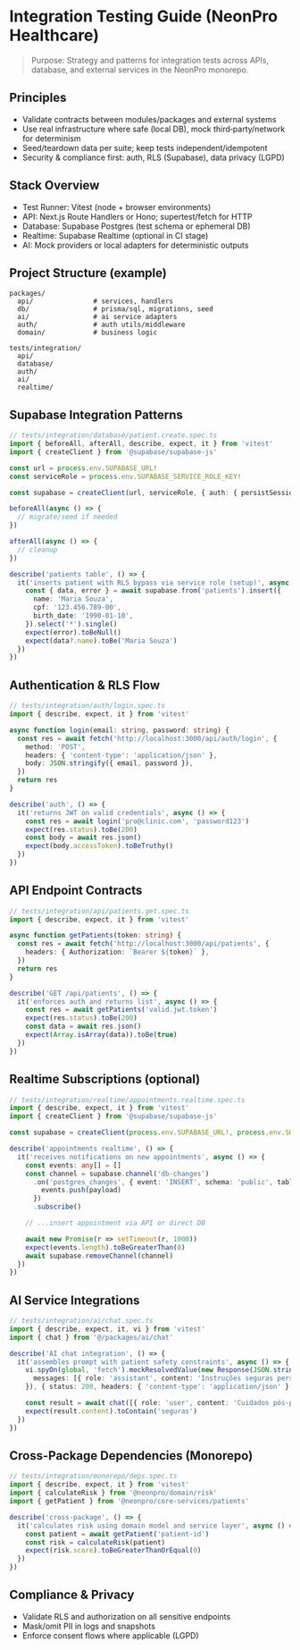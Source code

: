 # Integration Testing Guide (NeonPro Healthcare)

> Purpose: Strategy and patterns for integration tests across APIs, database, and external services in the NeonPro monorepo.

## Principles

- Validate contracts between modules/packages and external systems
- Use real infrastructure where safe (local DB), mock third‑party/network for determinism
- Seed/teardown data per suite; keep tests independent/idempotent
- Security & compliance first: auth, RLS (Supabase), data privacy (LGPD)

## Stack Overview

- Test Runner: Vitest (node + browser environments)
- API: Next.js Route Handlers or Hono; supertest/fetch for HTTP
- Database: Supabase Postgres (test schema or ephemeral DB)
- Realtime: Supabase Realtime (optional in CI stage)
- AI: Mock providers or local adapters for deterministic outputs

## Project Structure (example)

```
packages/
  api/               # services, handlers
  db/                # prisma/sql, migrations, seed
  ai/                # ai service adapters
  auth/              # auth utils/middleware
  domain/            # business logic

tests/integration/
  api/
  database/
  auth/
  ai/
  realtime/
```

## Supabase Integration Patterns

```ts
// tests/integration/database/patient.create.spec.ts
import { beforeAll, afterAll, describe, expect, it } from 'vitest'
import { createClient } from '@supabase/supabase-js'

const url = process.env.SUPABASE_URL!
const serviceRole = process.env.SUPABASE_SERVICE_ROLE_KEY!

const supabase = createClient(url, serviceRole, { auth: { persistSession: false } })

beforeAll(async () => {
  // migrate/seed if needed
})

afterAll(async () => {
  // cleanup
})

describe('patients table', () => {
  it('inserts patient with RLS bypass via service role (setup)', async () => {
    const { data, error } = await supabase.from('patients').insert({
      name: 'Maria Souza',
      cpf: '123.456.789-00',
      birth_date: '1990-01-10',
    }).select('*').single()
    expect(error).toBeNull()
    expect(data?.name).toBe('Maria Souza')
  })
})
```

## Authentication & RLS Flow

```ts
// tests/integration/auth/login.spec.ts
import { describe, expect, it } from 'vitest'

async function login(email: string, password: string) {
  const res = await fetch('http://localhost:3000/api/auth/login', {
    method: 'POST',
    headers: { 'content-type': 'application/json' },
    body: JSON.stringify({ email, password }),
  })
  return res
}

describe('auth', () => {
  it('returns JWT on valid credentials', async () => {
    const res = await login('pro@clinic.com', 'password123')
    expect(res.status).toBe(200)
    const body = await res.json()
    expect(body.accessToken).toBeTruthy()
  })
})
```

## API Endpoint Contracts

```ts
// tests/integration/api/patients.get.spec.ts
import { describe, expect, it } from 'vitest'

async function getPatients(token: string) {
  const res = await fetch('http://localhost:3000/api/patients', {
    headers: { Authorization: `Bearer ${token}` },
  })
  return res
}

describe('GET /api/patients', () => {
  it('enforces auth and returns list', async () => {
    const res = await getPatients('valid.jwt.token')
    expect(res.status).toBe(200)
    const data = await res.json()
    expect(Array.isArray(data)).toBe(true)
  })
})
```

## Realtime Subscriptions (optional)

```ts
// tests/integration/realtime/appointments.realtime.spec.ts
import { describe, expect, it } from 'vitest'
import { createClient } from '@supabase/supabase-js'

const supabase = createClient(process.env.SUPABASE_URL!, process.env.SUPABASE_ANON_KEY!)

describe('appointments realtime', () => {
  it('receives notifications on new appointments', async () => {
    const events: any[] = []
    const channel = supabase.channel('db-changes')
      .on('postgres_changes', { event: 'INSERT', schema: 'public', table: 'appointments' }, payload => {
        events.push(payload)
      })
      .subscribe()

    // ...insert appointment via API or direct DB

    await new Promise(r => setTimeout(r, 1000))
    expect(events.length).toBeGreaterThan(0)
    await supabase.removeChannel(channel)
  })
})
```

## AI Service Integrations

```ts
// tests/integration/ai/chat.spec.ts
import { describe, expect, it, vi } from 'vitest'
import { chat } from '@/packages/ai/chat'

describe('AI chat integration', () => {
  it('assembles prompt with patient safety constraints', async () => {
    vi.spyOn(global, 'fetch').mockResolvedValue(new Response(JSON.stringify({
      messages: [{ role: 'assistant', content: 'Instruções seguras personalizadas.' }],
    }), { status: 200, headers: { 'content-type': 'application/json' } }))

    const result = await chat([{ role: 'user', content: 'Cuidados pós-procedimento' }])
    expect(result.content).toContain('seguras')
  })
})
```

## Cross-Package Dependencies (Monorepo)

```ts
// tests/integration/monorepo/deps.spec.ts
import { describe, expect, it } from 'vitest'
import { calculateRisk } from '@neonpro/domain/risk'
import { getPatient } from '@neonpro/core-services/patients'

describe('cross-package', () => {
  it('calculates risk using domain model and service layer', async () => {
    const patient = await getPatient('patient-id')
    const risk = calculateRisk(patient)
    expect(risk.score).toBeGreaterThanOrEqual(0)
  })
})
```

## Compliance & Privacy

- Validate RLS and authorization on all sensitive endpoints
- Mask/omit PII in logs and snapshots
- Enforce consent flows where applicable (LGPD)


